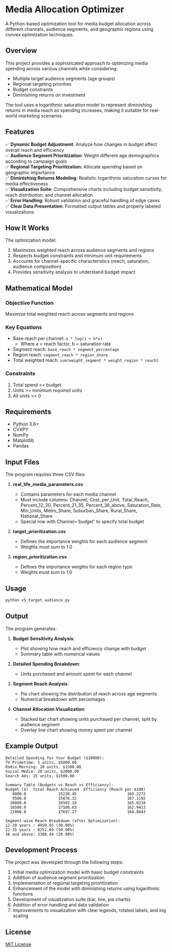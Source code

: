 # Media Allocation Optimizer

A Python-based optimization tool for media budget allocation across different channels, audience segments, and geographic regions using convex optimization techniques.

## Overview

This project provides a sophisticated approach to optimizing media spending across various channels while considering:
- Multiple target audience segments (age groups)
- Regional targeting priorities
- Budget constraints
- Diminishing returns on investment

The tool uses a logarithmic saturation model to represent diminishing returns in media reach as spending increases, making it suitable for real-world marketing scenarios.

## Features

✅ **Dynamic Budget Adjustment**: Analyze how changes in budget affect overall reach and efficiency  
✅ **Audience Segment Prioritization**: Weight different age demographics according to campaign goals  
✅ **Regional Targeting Prioritization**: Allocate spending based on geographic importance  
✅ **Diminishing Returns Modeling**: Realistic logarithmic saturation curves for media effectiveness  
✅ **Visualization Suite**: Comprehensive charts including budget sensitivity, reach distribution, and channel allocation  
✅ **Error Handling**: Robust validation and graceful handling of edge cases  
✅ **Clear Data Presentation**: Formatted output tables and properly labeled visualizations  

## How It Works

The optimization model:
1. Maximizes weighted reach across audience segments and regions
2. Respects budget constraints and minimum unit requirements
3. Accounts for channel-specific characteristics (reach, saturation, audience composition)
4. Provides sensitivity analysis to understand budget impact

## Mathematical Model

### Objective Function
Maximize total weighted reach across segments and regions

### Key Equations
- Base reach per channel: `a * log(1 + b*x)`
  - Where a = reach factor, b = saturation rate
- Segment reach: `base_reach * segment_percentage`
- Region reach: `segment_reach * region_share`
- Total weighted reach: `sum(weight_segment * weight_region * reach)`

### Constraints
1. Total spend <= budget
2. Units >= minimum required units
3. All units >= 0

## Requirements

- Python 3.6+
- CVXPY
- NumPy
- Matplotlib
- Pandas

## Input Files

The program requires three CSV files:

1. **real_life_media_parameters.csv**
   - Contains parameters for each media channel
   - Must include columns: Channel, Cost_per_Unit, Total_Reach, Percent_12_20, Percent_21_35, Percent_36_above, Saturation_Rate, Min_Units, Metro_Share, Suburban_Share, Rural_Share, National_Share
   - Special row with Channel='_budget_' to specify total budget

2. **target_prioritization.csv**
   - Defines the importance weights for each audience segment
   - Weights must sum to 1.0

3. **region_prioritization.csv**
   - Defines the importance weights for each region type
   - Weights must sum to 1.0

## Usage

```python
python v5_target_audience.py
```

## Output

The program generates:

1. **Budget Sensitivity Analysis**:
   - Plot showing how reach and efficiency change with budget
   - Summary table with numerical values

2. **Detailed Spending Breakdown**:
   - Units purchased and amount spent for each channel

3. **Segment Reach Analysis**:
   - Pie chart showing the distribution of reach across age segments
   - Numerical breakdown with percentages

4. **Channel Allocation Visualization**:
   - Stacked bar chart showing units purchased per channel, split by audience segment
   - Overlay line chart showing money spent per channel

## Example Output

```
Detailed Spending for Your Budget ($10000):
TV Primetime: 5 units, $5000.00
Radio Morning: 10 units, $1500.00
Social Media: 20 units, $2000.00
Search Ads: 15 units, $1500.00

Summary Table (Budgets vs Reach vs Efficiency):
Budget ($)  Total Reach Achieved  Efficiency (Reach per $100)
   9000.0              15230.45                      169.2272
   9500.0              15876.32                      167.1192
  10000.0              16502.18                      165.0218
  10500.0              17108.83                      162.9413
  11000.0              17697.27                      160.8843

Segment-wise Reach Breakdown (after Optimization):
12-20 years : 4950.65 (30.00%)
21-35 years : 8251.09 (50.00%)
36 and above: 3300.44 (20.00%)
```

## Development Process

The project was developed through the following steps:

1. Initial media optimization model with basic budget constraints
2. Addition of audience segment prioritization
3. Implementation of regional targeting prioritization
4. Enhancement of the model with diminishing returns using logarithmic functions
5. Development of visualization suite (bar, line, pie charts)
6. Addition of error handling and data validation
7. Improvements to visualization with clear legends, rotated labels, and log scaling

## License

[MIT License](LICENSE)
